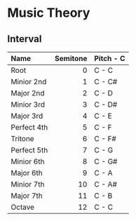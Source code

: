# Music Theory

## Interval
| Name | Semitone | Pitch - C
| :---        |          ---: | :---        |
| Root | 0 | C - C
| Minior 2nd | 1 | C - C#
| Major 2nd | 2 | C - D
| Minior 3rd | 3 | C - D#
| Major 3rd | 4 | C - E
| Perfect 4th | 5 | C - F
| Tritone | 6 | C - F#
| Perfect 5th | 7 | C - G
| Minior 6th | 8 | C - G#
| Major 6th | 9 | C - A
| Minior 7th | 10 | C - A#
| Major 7th | 11 | C - B
| Octave | 12 | C - C
